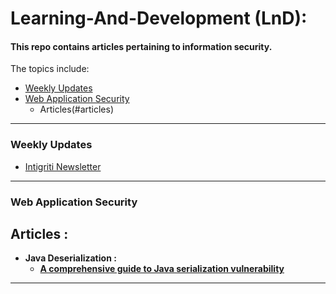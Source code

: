 # Learning-And-Development (LnD):

#### This repo contains articles pertaining to information security.

The topics include:

- [Weekly Updates](#weekly-updates)
- [Web Application Security](#web-application-security)
	- Articles(#articles)

----------
### Weekly Updates
- [Intigriti Newsletter](https://blog.intigriti.com/)

----------

### Web Application Security

## Articles :

- **Java Deserialization :** 
	- **[A comprehensive guide to Java serialization vulnerability](https://medium.com/bugbountywriteup/a-comprehensive-guide-to-java-serialization-vulnerability-18fad6e37b64)**

----------
